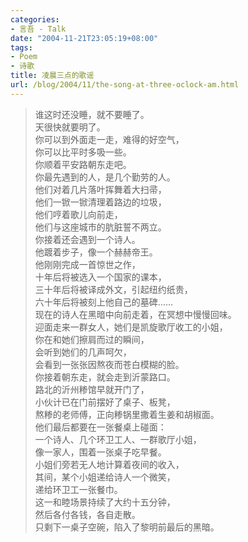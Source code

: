 ```yaml
---
categories:
- 言吾 - Talk
date: "2004-11-21T23:05:19+08:00"
tags:
- Poem
- 诗歌
title: 凌晨三点的歌谣
url: /blog/2004/11/the-song-at-three-oclock-am.html
---
```

> 谁这时还没睡，就不要睡了。  
> 天很快就要明了。  
> 你可以到外面走一走，难得的好空气，  
> 你可以比平时多吸一些。  
> 你顺着平安路朝东走吧。  
> 你最先遇到的人，是几个勤劳的人。  
> 他们对着几片落叶挥舞着大扫帚，  
> 他们一锨一锨清理着路边的垃圾，  
> 他们哼着歌儿向前走，  
> 他们与这座城市的肮脏誓不两立。  
> 你接着还会遇到一个诗人。  
> 他踱着步子，像一个赫赫帝王。  
> 他刚刚完成一首惊世之作，  
> 十年后将被选入一个国家的课本，  
> 三十年后将被译成外文，引起纽约纸贵，  
> 六十年后将被刻上他自己的墓碑……  
> 现在的诗人在黑暗中向前走着，在冥想中慢慢回味。  
> 迎面走来一群女人，她们是凯旋歌厅收工的小姐，  
> 你在和她们擦肩而过的瞬间，  
> 会听到她们的几声呵欠，  
> 会看到一张张因熬夜而苍白模糊的脸。  
> 你接着朝东走，就会走到沂蒙路口。  
> 路北的沂州糁馆早就开门了，  
> 小伙计已在门前摆好了桌子、板凳，  
> 熬糁的老师傅，正向糁锅里撒着生姜和胡椒面。  
> 他们最后都要在一张餐桌上碰面：  
> 一个诗人、几个环卫工人、一群歌厅小姐，  
> 像一家人，围着一张桌子吃早餐。  
> 小姐们旁若无人地计算着夜间的收入，  
> 其间，某个小姐递给诗人一个微笑，  
> 递给环卫工一张餐巾。  
> 这一和睦场景持续了大约十五分钟，  
> 然后各付各钱，各自走散。  
> 只剩下一桌子空碗，陷入了黎明前最后的黑暗。